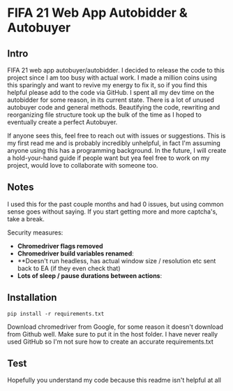 # FIFA 21 Web App Autobidder & Autobuyer
 

## Intro

FIFA 21 web app autobuyer/autobidder. I decided to release the code to this project since I am too busy with actual work. I made a million coins using this sparingly and want to revive my energy to fix it, so if you find this helpful please add to the code via GitHub. I spent all my dev time on the autobidder for some reason, in its current state. There is a lot of unused autobuyer code and general methods. Beautifying the code, rewriting and reorganizing file structure took up the bulk of the time as I hoped to eventually create a perfect Autobuyer. 

If anyone sees this, feel free to reach out with issues or suggestions. This is my first read me and is probably incredibly unhelpful, in fact I'm assuming anyone using this has a programming background. In the future, I will create a hold-your-hand guide if people want but yea feel free to work on my project, would love to collaborate with someone too. 


## Notes
I used this for the past couple months and had 0 issues, but using common sense goes without saying. If you start getting more and more captcha's, take a break.

Security measures:
- **Chromedriver flags removed**
- **Chromedriver build variables renamed**: 
- **Doesn't run headless, has actual window size / resolution etc sent back to EA (if they even check that)
- **Lots of sleep / pause durations between actions**: 



## Installation

```
pip install -r requirements.txt
```

Download chromedriver from Google, for some reason it doesn't download from Github well. Make sure to put it in the host folder. I have never really used GitHub so I'm not sure how to create an accurate requirements.txt

## Test

Hopefully you understand my code because this readme isn't helpful at all
